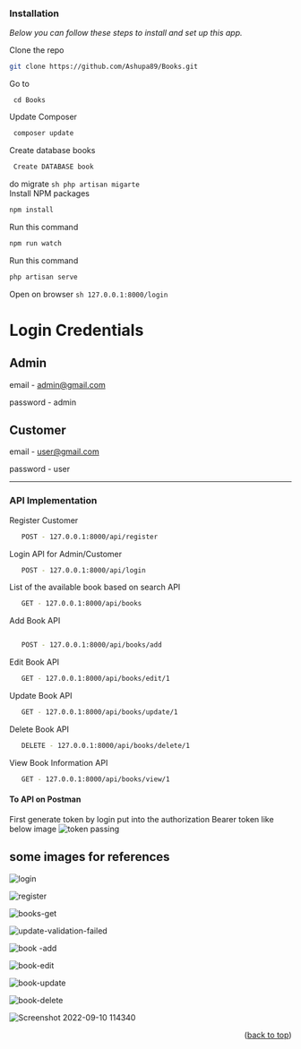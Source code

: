 
### Installation

_Below you can follow these steps to install and set up this app._

 Clone the repo
   ```sh
   git clone https://github.com/Ashupa89/Books.git
   ```
 Go to
   ```
    cd Books
   ``` 
 Update Composer
   ```sh
    composer update
   ```
 Create database books
   ```sh
    Create DATABASE book
   ``` 
 do migrate
    ```sh
    php artisan migarte
    ```     
 Install NPM packages
   ```sh
   npm install
   ```
 Run this command
   ```sh
   npm run watch 
   ```
 Run this command
   ```sh
   php artisan serve 
   ```
 Open on browser 
    ```sh
    127.0.0.1:8000/login 
    ```
# Login Credentials 
Admin
-
email - admin@gmail.com

password - admin

Customer  
-------
email - user@gmail.com

password - user

---

### API Implementation
 

 Register Customer
   ```sh
      POST - 127.0.0.1:8000/api/register
   ```
 Login API for Admin/Customer
   ```sh
      POST - 127.0.0.1:8000/api/login
   ```
 List of the available book based on search API
  ```sh
     GET - 127.0.0.1:8000/api/books
  ```
 Add Book API
  ```sh

     POST - 127.0.0.1:8000/api/books/add
   ```
 Edit Book API
 ```sh
    GET - 127.0.0.1:8000/api/books/edit/1
 ```
 Update Book API
 ```sh
    GET - 127.0.0.1:8000/api/books/update/1
 ```   
 Delete Book API
 ```sh
    DELETE - 127.0.0.1:8000/api/books/delete/1
 ```   
View Book Information API
 ```sh
    GET - 127.0.0.1:8000/api/books/view/1
 ```
 #### To API on Postman 
 First generate token by login 
 put into the authorization Bearer token 
like below image
![token passing](https://user-images.githubusercontent.com/37969982/189473869-4c5605e0-1b2a-40b7-9c98-83c3ec0b79e1.png)

## some images for references

![login](https://user-images.githubusercontent.com/37969982/189473921-324ad283-9651-4617-b80c-96084025656d.png)

![register](https://user-images.githubusercontent.com/37969982/189473922-9cfb6ad9-e932-4480-9fb7-39c63904ff7e.png)

![books-get](https://user-images.githubusercontent.com/37969982/189473919-96f6b80d-00e3-4997-8e02-893491d42fed.png)

![update-validation-failed](https://user-images.githubusercontent.com/37969982/189473914-74424707-e5b6-4c57-806b-93eab9d2551e.png)

![book -add](https://user-images.githubusercontent.com/37969982/189473916-d6743b29-59d7-4898-84cb-e05a34a34595.png)

![book-edit](https://user-images.githubusercontent.com/37969982/189473918-924ed309-9cbd-4438-8699-2b54f8e57c44.png)

![book-update](https://user-images.githubusercontent.com/37969982/189473920-578c3d29-052a-4af4-814c-5ff95dcfd8bd.png)

![book-delete](https://user-images.githubusercontent.com/37969982/189473917-f0371548-3c34-470a-aae3-a723e20d4233.png)

![Screenshot 2022-09-10 114340](https://user-images.githubusercontent.com/37969982/189473923-ad17a99a-0bcb-488c-8f8b-38185dddb179.png)


<p align="right">(<a href="#readme-top">back to top</a>)</p>

